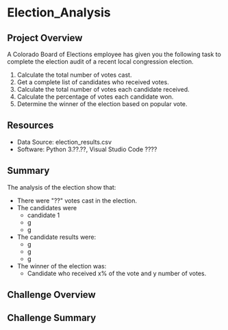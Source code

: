 # Election_Analysis

## Project Overview 
A Colorado Board of Elections employee has given you the following task to complete the election audit of a recent local congression election.

1. Calculate the total number of votes cast.
2. Get a complete list of candidates who received votes. 
3. Calculate the total number of votes each candidate received.
4. Calculate the percentage of votes each candidate won.
5. Determine the winner of the election based on popular vote.

## Resources
- Data Source: election_results.csv
- Software: Python 3.??.??, Visual Studio Code ????

## Summary 
The analysis of the election show that:
- There were "??" votes cast in the election.
- The candidates were 
    - candidate 1 
    - g
    - g
- The candidate results were:
    - g
    - g
    - g
- The winner of the election was: 
    - Candidate who received x% of the vote and y number of votes.

## Challenge Overview

## Challenge Summary 

